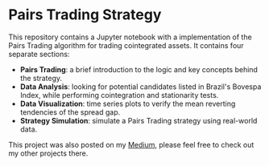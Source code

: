 # Pairs Trading Strategy

This repository contains a Jupyter notebook with a implementation of the Pairs Trading algorithm for trading cointegrated assets. It contains four separate sections:

- **Pairs Trading**: a brief introduction to the logic and key concepts behind the strategy.
- **Data Analysis**: looking for potential candidates listed in Brazil's Bovespa Index, while performing cointegration and stationarity tests.
- **Data Visualization**: time series plots to verify the mean reverting tendencies of the spread gap.
- **Strategy Simulation**: simulate a Pairs Trading strategy using real-world data.

This project was also posted on my [Medium](https://medium.com/@andrejin.nagano), please feel free to check out my other projects there.
